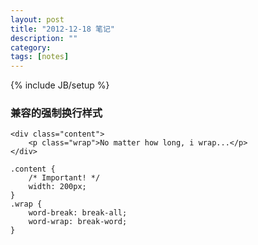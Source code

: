 ```yaml
---
layout: post
title: "2012-12-18 笔记"
description: ""
category: 
tags: [notes]
---
```

{% include JB/setup %}

### 兼容的强制换行样式

    <div class="content">
        <p class="wrap">No matter how long, i wrap...</p>
    </div>

    .content {
        /* Important! */
        width: 200px;
    }
    .wrap {
        word-break: break-all;
        word-wrap: break-word;
    }
